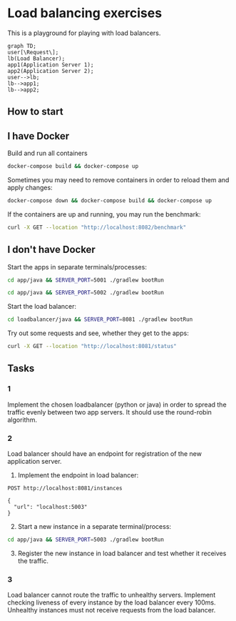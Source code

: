# Load balancing exercises

This is a playground for playing with load balancers.

```mermaid
graph TD;
user[\Request\];
lb(Load Balancer);
app1(Application Server 1);
app2(Application Server 2);
user-->lb;
lb-->app1;
lb-->app2;
```

## How to start

## I have Docker

Build and run all containers

```bash
docker-compose build && docker-compose up
```

Sometimes you may need to remove containers in order to reload them and apply changes:

```bash
docker-compose down && docker-compose build && docker-compose up
```

If the containers are up and running, you may run the benchmark:

```bash
curl -X GET --location "http://localhost:8082/benchmark"
```

## I don't have Docker

Start the apps in separate terminals/processes:
```bash
cd app/java && SERVER_PORT=5001 ./gradlew bootRun
```

```bash
cd app/java && SERVER_PORT=5002 ./gradlew bootRun
```

Start the load balancer:
```bash
cd loadbalancer/java && SERVER_PORT=8081 ./gradlew bootRun
```

Try out some requests and see, whether they get to the apps:
```bash
curl -X GET --location "http://localhost:8081/status"
```

## Tasks

### 1

Implement the chosen loadbalancer (python or java) in order to spread the traffic evenly between two app servers.
It should use the round-robin algorithm.

### 2

Load balancer should have an endpoint for registration of the new application server.

1. Implement the endpoint in load balancer:

```http request
POST http://localhost:8081/instances

{
  "url": "localhost:5003"
}
```

2. Start a new instance in a separate terminal/process:

```bash
cd app/java && SERVER_PORT=5003 ./gradlew bootRun
```

3. Register the new instance in load balancer and test whether it receives the traffic.

### 3

Load balancer cannot route the traffic to unhealthy servers.
Implement checking liveness of every instance by the load balancer every 100ms.
Unhealthy instances must not receive requests from the load balancer.
